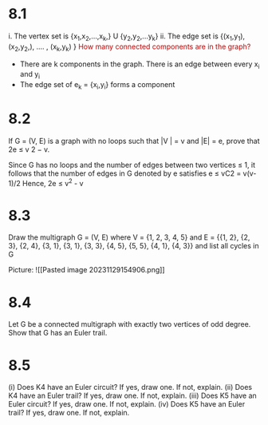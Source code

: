 # 8.1 
i. The vertex set is {x<sub>1</sub>,x<sub>2</sub>,...,x<sub>k</sub>,} U {y<sub>2</sub>,y<sub>2</sub>,...y<sub>k</sub>}
ii. The edge set is {(x<sub>1</sub>,y<sub>1</sub>), (x<sub>2</sub>,y<sub>2</sub>,), .... , (x<sub>k</sub>,y<sub>k</sub>) }
<span style="color:#c00000">How many connected components are in the graph?</span>
- There are k components in the graph. There is an edge between every x<sub>i</sub> and y<sub>i</sub>
- The edge set of e<sub>k</sub> = {x<sub>i</sub>,y<sub>i</sub>} forms a component
# 8.2
If G = (V, E) is a graph with no loops such that |V | = v and |E| = e, prove that 2e ≤ v 2 − v.

Since G has no loops and the number of edges between two vertices ≤ 1, it follows that the number of edges in G denoted by e satisfies
e ≤ vC2 = v(v-1)/2 
Hence, 2e ≤ v<sup>2</sup> - v

# 8.3
Draw the multigraph G = (V, E) where V = {1, 2, 3, 4, 5} and E = {{1, 2}, {2, 3}, {2, 4}, {3, 1}, {3, 1}, {3, 3}, {4, 5}, {5, 5}, {4, 1}, {4, 3}} and list all cycles in G

Picture: ![[Pasted image 20231129154906.png]]
# 8.4
Let G be a connected multigraph with exactly two vertices of odd degree. Show that G has an Euler trail.


# 8.5 
(i) Does K4 have an Euler circuit? If yes, draw one. If not, explain. 
(ii) Does K4 have an Euler trail? If yes, draw one. If not, explain. 
(iii) Does K5 have an Euler circuit? If yes, draw one. If not, explain. 
(iv) Does K5 have an Euler trail? If yes, draw one. If not, explain.